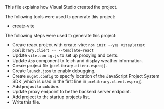 This file explains how Visual Studio created the project.

The following tools were used to generate this project:
- create-vite

The following steps were used to generate this project:
- Create react project with create-vite: `npm init --yes vite@latest pcelibrary.client -- --template=react`.
- Update `vite.config.js` to set up proxying and certs.
- Update `App` component to fetch and display weather information.
- Create project file (`pcelibrary.client.esproj`).
- Create `launch.json` to enable debugging.
- Create `nuget.config` to specify location of the JavaScript Project System SDK (which is used in the first line in `pcelibrary.client.esproj`).
- Add project to solution.
- Update proxy endpoint to be the backend server endpoint.
- Add project to the startup projects list.
- Write this file.
